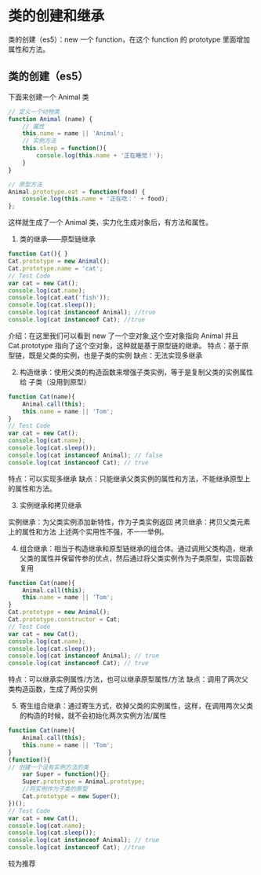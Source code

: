 # 类的创建和继承

类的创建（es5）：new 一个 function，在这个 function 的 prototype 里面增加属性和方法。

## 类的创建（es5）

下面来创建一个 Animal 类

```js
// 定义一个动物类
function Animal (name) {
    // 属性
    this.name = name || 'Animal';
    // 实例方法
    this.sleep = function(){
        console.log(this.name + '正在睡觉！');
    }
}

// 原型方法
Animal.prototype.eat = function(food) {
    console.log(this.name + '正在吃：' + food);
};

```

这样就生成了一个 Animal 类，实力化生成对象后，有方法和属性。

1. 类的继承——原型链继承

```js
function Cat(){ }
Cat.prototype = new Animal();
Cat.prototype.name = 'cat';
// Test Code
var cat = new Cat();
console.log(cat.name);
console.log(cat.eat('fish'));
console.log(cat.sleep());
console.log(cat instanceof Animal); //true
console.log(cat instanceof Cat); //true
```

介绍：在这里我们可以看到 new 了一个空对象,这个空对象指向 Animal 并且
Cat.prototype 指向了这个空对象，这种就是基于原型链的继承。
特点：基于原型链，既是父类的实例，也是子类的实例
缺点：无法实现多继承

2. 构造继承：使用父类的构造函数来增强子类实例，等于是复制父类的实例属性给
子类（没用到原型）

```js
function Cat(name){
    Animal.call(this);
    this.name = name || 'Tom';
}
// Test Code
var cat = new Cat();
console.log(cat.name);
console.log(cat.sleep());
console.log(cat instanceof Animal); // false
console.log(cat instanceof Cat); // true
```

特点：可以实现多继承
缺点：只能继承父类实例的属性和方法，不能继承原型上的属性和方法。

3. 实例继承和拷贝继承

实例继承：为父类实例添加新特性，作为子类实例返回
拷贝继承：拷贝父类元素上的属性和方法
上述两个实用性不强，不一一举例。

4. 组合继承：相当于构造继承和原型链继承的组合体。通过调用父类构造，继承父类的属性并保留传参的优点，然后通过将父类实例作为子类原型，实现函数复用

```js
function Cat(name){
    Animal.call(this);
    this.name = name || 'Tom';
}
Cat.prototype = new Animal();
Cat.prototype.constructor = Cat;
// Test Code
var cat = new Cat();
console.log(cat.name);
console.log(cat.sleep());
console.log(cat instanceof Animal); // true
console.log(cat instanceof Cat); // true
```

特点：可以继承实例属性/方法，也可以继承原型属性/方法
缺点：调用了两次父类构造函数，生成了两份实例

5. 寄生组合继承：通过寄生方式，砍掉父类的实例属性，这样，在调用两次父类的构造的时候，就不会初始化两次实例方法/属性

```js
function Cat(name){
    Animal.call(this);
    this.name = name || 'Tom';
}
(function(){
// 创建一个没有实例方法的类
    var Super = function(){};
    Super.prototype = Animal.prototype;
    //将实例作为子类的原型
    Cat.prototype = new Super();
})();
// Test Code
var cat = new Cat();
console.log(cat.name);
console.log(cat.sleep());
console.log(cat instanceof Animal); // true
console.log(cat instanceof Cat); //true
```

较为推荐
